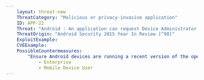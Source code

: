 ```yaml
---
    layout: threat-new
    ThreatCategory: "Malicious or privacy-invasive application"
    ID: APP-22
    Threat: "Android : An application can request Device Administrator access and use it to make it more difficult for the user to remove the application."
    ThreatOrigin: "Android Security 2015 Year In Review [^98]"
    ExploitExample:
    CVEExample:
    PossibleCountermeasures:
        "Ensure Android devices are running a recent version of the operating system. As described at 44:20 in the Google I/O 2016 \"What\'s new in Android security\" (https://www.youtube.com/watch?v=XZzLjllizYs), enhancements were made in Android M or N to ensure that all device admin apps can be uninstalled.":
            - Enterprise
            - Mobile Device User
---
```

